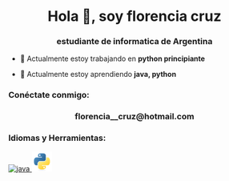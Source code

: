 <h1 align="center">Hola 👋, soy florencia cruz</h1>
<h3 align="center">estudiante de informatica de Argentina</h3>

- 🔭 Actualmente estoy trabajando en **python principiante**

- 🌱 Actualmente estoy aprendiendo **java, python**

<h3 align="left">Conéctate conmigo:</h3>
<h3 align="center">florencia__cruz@hotmail.com</h3>

<h3 align="left">Idiomas y Herramientas:</h3>
<p align="left"> <a href="https://www.java.com" target="_blank" rel="noreferrer"> <img src="https://raw.githubusercontent.com/devicons /devicon/master/icons/java/java-original.svg" alt="java" width="40" height="40"/> </a> <a href="https://www.python.org " target="_blank" rel="noreferrer"> <img src="https://raw.githubusercontent.com/devicons/devicon/master/icons/python/python-original.svg" alt="python" width= "40" altura="40"/> </a> </p>
